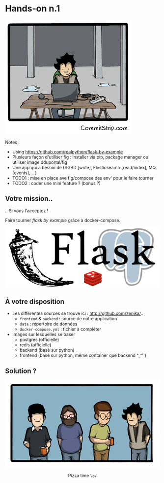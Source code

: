 # Hands-on n.1

![](resources/images/hands-on-1.png)

Notes :
- Using https://github.com/realpython/flask-by-example
- Plusieurs façon d'utiliser fig : installer via pip, package manager
  ou utiliser image dduportal/fig
- Une app qui a besoin de (SGBD [write], Elasticsearch [read/index],
  MQ [events], .. )
- TODO1 : mise en place ave fig/compose des env' pour le faire tourner
- TODO2 : coder une mini feature ? (bonus ?)



## Votre mission..

.. Si vous l'acceptez !

Faire tourner *flask by example* grâce à docker-compose.

![](resources/images/flask-redis-postgres.png)



## À votre disposition

- Les différentes sources se trouve ici : http://github.com/zenika/..
    - ``frontend`` & ``backend`` : source de notre application
    - ``data`` : répertoire de données
    - ``docker-compose.yml`` : fichier à compléter
- Images sur lesquelles se baser
    - postgres (officielle)
    - redis (officielle)
    - backend (basé sur python)
    - frontend (basé sur python, même container que backend ^_^'')



## Solution ?

![](resources/images/wondering.gif)

<!-- beurk -->
<center>Pizza time <code>\o/</code></center>
